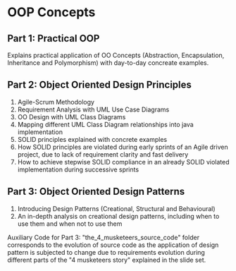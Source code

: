# OOP Concepts

## Part 1: Practical OOP 

Explains practical application of OO Concepts (Abstraction, Encapsulation, Inheritance and Polymorphism) with day-to-day concreate examples.

## Part 2: Object Oriented Design Principles

1. Agile-Scrum Methodology
2. Requirement Analysis with UML Use Case Diagrams
3. OO Design with UML Class Diagrams
4. Mapping different UML Class Diagram relationships into java implementation
5. SOLID principles explained with concrete examples
6. How SOLID principles are violated during early sprints of an Agile driven project, due to lack of requirement clarity and fast delivery
7. How to achieve stepwise SOLID compliance in an already SOLID violated implementation during successive sprints

## Part 3: Object Oriented Design Patterns

1. Introducing Design Patterns (Creational, Structural and Behavioural)
2. An in-depth analysis on creational design patterns, including when to use them and when not to use them

Auxiliary Code for Part 3: "the_4_musketeers_source_code" folder corresponds to the evolution of source code as the application of design pattern is subjected to change due to requirements evolution during different parts of the "4 musketeers story" explained in the slide set.


